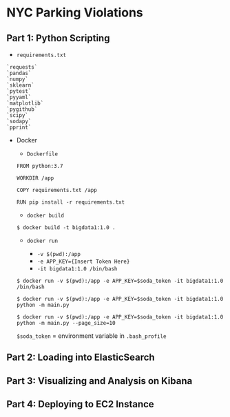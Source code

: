 # NYC Parking Violations

## Part 1: Python Scripting	

- `requirements.txt`

```
`requests`
`pandas`
`numpy`
`sklearn`
`pytest`
`pyyaml`
`matplotlib`
`pygithub`
`scipy`
`sodapy`
`pprint`
```

- Docker

  - `Dockerfile`

  ```
  FROM python:3.7

  WORKDIR /app

  COPY requirements.txt /app

  RUN pip install -r requirements.txt
  ```

  - `docker build`
  
  ```console
  $ docker build -t bigdata1:1.0 .
  ```

  - `docker run`
  
    - `-v $(pwd):/app`
    - `-e APP_KEY={Insert Token Here}`
    - `-it bigdata1:1.0 /bin/bash`
    
  ```console
  $ docker run -v $(pwd):/app -e APP_KEY=$soda_token -it bigdata1:1.0 /bin/bash
  ```
  ```console
  $ docker run -v $(pwd):/app -e APP_KEY=$soda_token -it bigdata1:1.0 python -m main.py
  ```
  ```console
  $ docker run -v $(pwd):/app -e APP_KEY=$soda_token -it bigdata1:1.0 python -m main.py --page_size=10
  ```
  
  `$soda_token` = environment variable in `.bash_profile`
  
    


## Part 2: Loading into ElasticSearch	


## Part 3: Visualizing and Analysis on Kibana	


## Part 4: Deploying to EC2 Instance	

